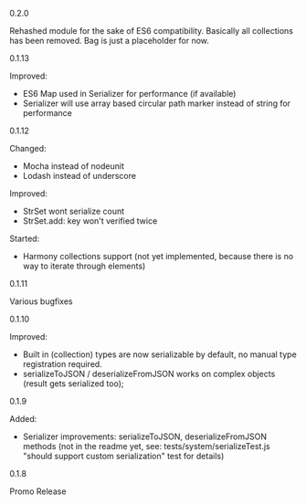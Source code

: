 0.2.0

Rehashed module for the sake of ES6 compatibility. Basically all collections has been removed. Bag is just a placeholder for now.

0.1.13

Improved:
- ES6 Map used in Serializer for performance (if available)
- Serializer will use array based circular path marker instead of string for performance 

0.1.12

Changed:
- Mocha instead of nodeunit
- Lodash instead of underscore

Improved:
- StrSet wont serialize count
- StrSet.add: key won't verified twice

Started:
- Harmony collections support (not yet implemented, because there is no way to iterate through elements)

0.1.11

Various bugfixes

0.1.10

Improved:
- Built in (collection) types are now serializable by default, no manual type registration required.
- serializeToJSON / deserializeFromJSON works on complex objects (result gets serialized too);

0.1.9

Added:
- Serializer improvements: serializeToJSON, deserializeFromJSON methods (not in the readme yet, see: tests/system/serializeTest.js "should support custom serialization" test for details)

0.1.8 

Promo Release